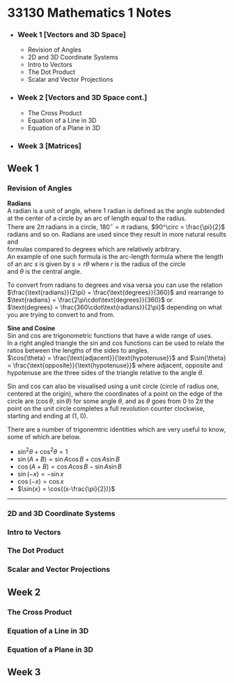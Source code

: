 # 33130 Mathematics 1 Notes

* ### Week 1 [Vectors and 3D Space]
    * Revision of Angles
    * 2D and 3D Coordinate Systems
    * Intro to Vectors
    * The Dot Product
    * Scalar and Vector Projections
* ### Week 2 [Vectors and 3D Space cont.]
    *  The Cross Product  
    *  Equation of a Line in 3D
    *  Equation of a Plane in 3D
* ### Week 3 [Matrices]

## Week 1

  ### Revision of Angles
**Radians**  
A radian is a unit of angle, where 1 radian is defined as the angle subtended at the center of a circle by an arc of length equal to the radius.  
There are $2\pi$ radians in a circle, $180^\circ = \pi$ radians, $90^\circ = \frac{\pi}{2}$ radians and so on. Radians are used since they result in more natural results and  
formulas compared to degrees which are relatively arbitrary.  
An example of one such formula is the arc-length formula where the length of an arc $s$ is given by $s = r\theta$ where $r$ is the radius of the circle  
and $\theta$ is the central angle.  

To convert from radians to degrees and visa versa you can use the relation $\frac{\text{radians}}{2\pi} = \frac{\text{degrees}}{360}$ and rearrange to $\text{radians} = \frac{2\pi\cdot\text{degrees}}{360}$ or  
$\text{degrees} = \frac{360\cdot\text{radians}}{2\pi}$ depending on what you are trying to convert to and from.  

**Sine and Cosine**  
Sin and cos are trigonometric functions that have a wide range of uses.  
In a right angled triangle the sin and cos functions can be used to relate the ratios between the lengths of the sides to angles.  
$\cos{\theta} = \frac{\text{adjacent}}{\text{hypotenuse}}$ and $\sin{\theta} = \frac{\text{opposite}}{\text{hypotenuse}}$ where $\text{adjacent}$, $\text{opposite}$ and $\text{hypotenuse}$ are the three sides of the triangle relative to the angle $\theta$.  
  
Sin and cos can also be visualised using a unit circle (circle of radius one, centered at the origin), where the coordinates of a point on the edge of the circle are $\left(\cos{\theta},\ \sin{\theta}\right)$ for some angle $\theta$, and as $\theta$ goes from $0$ to $2\pi$
the point on the unit circle completes a full revolution counter clockwise, starting and ending at $\left(1,\ 0\right)$.  

There are a number of trigonemtric identities which are very useful to know, some of which are below.
* $\sin^{2}{\theta} + \cos^{2}{\theta} = 1$
* $\sin{(A+B)} = \sin{A}\cos{B} + \cos{A}\sin{B}$
* $\cos{(A+B)} = \cos{A}\cos{B} - \sin{A}\sin{B}$
* $\sin{(-x)} = -\sin{x}$
* $\cos{(-x)} = \cos{x}$
* $\sin{x} = \cos{(x-\frac{\pi}{2})}$
---

  ### 2D and 3D Coordinate Systems
  ### Intro to Vectors
  ### The Dot Product
  ### Scalar and Vector Projections

## Week 2

  ### The Cross Product  
  ### Equation of a Line in 3D
  ### Equation of a Plane in 3D

## Week 3
